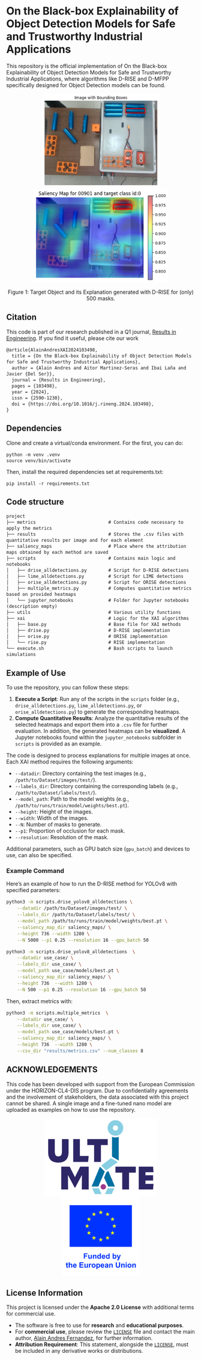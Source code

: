 # On the Black-box Explainability of Object Detection Models for Safe and Trustworthy Industrial Applications

This repository is the official implementation of On the Black-box Explainability of Object Detection Models for Safe and Trustworthy Industrial Applications, where algorithms like D-RISE and D-MFPP specifically designed for Object Detection models can be found.
<div align="center">
  <div>
    <img src="imgs_readme/target_object.png" alt="target object" height="250" />
    <img src="imgs_readme/target_object_explanation.png" alt="target object explanation" height="250" />
  </div>
  <p> Figure 1: Target Object and its Explanation generated with D-RISE for (only) 500 masks.</p>
</div>



## Citation
This code is part of our research published in a Q1 journal, [Results in Engineering](https://www.sciencedirect.com/journal/results-in-engineering). If you find it useful, please cite our work
```
@article{AlainAndresXAI2024103498,
  title = {On the Black-box Explainability of Object Detection Models for Safe and Trustworthy Industrial Applications},
  author = {Alain Andres and Aitor Martinez-Seras and Ibai Laña and Javier {Del Ser}},
  journal = {Results in Engineering},
  pages = {103498},
  year = {2024},
  issn = {2590-1230},
  doi = {https://doi.org/10.1016/j.rineng.2024.103498},
}
```

## Dependencies

Clone and create a virtual/conda environment. For the first, you can do:

```
python -m venv .venv
source venv/bin/activate
```

Then, install the required dependencies set at requirements.txt:

```
pip install -r requirements.txt
```

## Code structure

```
project
├── metrics                           # Contains code necessary to apply the metrics
├── results                           # Stores the .csv files with quantitative results per image and for each element
├── saliency_maps                     # Place where the attribution maps obtained by each method are saved
├── scripts                           # Contains main logic and notebooks
│   ├── drise_alldetections.py        # Script for D-RISE detections
│   ├── lime_alldetections.py         # Script for LIME detections
│   ├── orise_alldetections.py        # Script for ORISE detections
│   ├── multiple_metrics.py           # Computes quantitative metrics based on provided heatmaps
│   └── jupyter_notebooks             # Folder for Jupyter notebooks (description empty)
├── utils                             # Various utility functions
├── xai                               # Logic for the XAI algorithms
│   ├── base.py                       # Base file for XAI methods
│   ├── drise.py                      # D-RISE implementation
│   ├── orise.py                      # ORISE implementation
│   └── rise.py                       # RISE implementation
└── execute.sh                        # Bash scripts to launch simulations
```

## Example of Use

To use the repository, you can follow these steps:

1. **Execute a Script**: Run any of the scripts in the `scripts` folder (e.g., `drise_alldetections.py`, `lime_alldetections.py`, or `orise_alldetections.py`) to generate the corresponding heatmaps.
2. **Compute Quantitative Results**: Analyze the quantitative results of the selected heatmaps and export them into a `.csv` file for further evaluation.
In addition, the generated heatmaps can be **visualized**. A Jupyter notebooks found within the `jupyter_notebooks` subfolder in `scripts` is provided as an example.


The code is designed to process explanations for multiple images at once. Each XAI method requires the following arguments:

- `--datadir`: Directory containing the test images (e.g., `/path/to/Dataset/images/test/`).
- `--labels_dir`: Directory containing the corresponding labels (e.g., `/path/to/Dataset/labels/test/`).
- `--model_path`: Path to the model weights (e.g., `/path/to/runs/train/model/weights/best.pt`).
- `--height`: Height of the images.
- `--width`: Width of the images.
- `--N`: Number of masks to generate.
- `--p1`: Proportion of occlusion for each mask.
- `--resolution`: Resolution of the mask.

Additional parameters, such as GPU batch size (`gpu_batch`) and devices to use, can also be specified.

### Example Command

Here’s an example of how to run the D-RISE method for YOLOv8 with specified parameters:

```bash
python3 -m scripts.drise_yolov8_alldetections \
    --datadir /path/to/Dataset/images/test/ \
    --labels_dir /path/to/Dataset/labels/test/ \
    --model_path /path/to/runs/train/model/weights/best.pt \
    --saliency_map_dir saliency_maps/ \
    --height 736 --width 1280 \
    --N 5000 --p1 0.25 --resolution 16 --gpu_batch 50
```

```bash
python3 -m scripts.drise_yolov8_alldetections  \
    --datadir use_case/ \
    --labels_dir use_case/ \
    --model_path use_case/models/best.pt \
    --saliency_map_dir saliency_maps/ \
    --height 736  --width 1280 \
    --N 500 --p1 0.25 --resolution 16 --gpu_batch 50
```

Then, extract metrics with:

```bash
python3 -m scripts.multiple_metrics  \
    --datadir use_case/ \
    --labels_dir use_case/ \
    --model_path use_case/models/best.pt \
    --saliency_map_dir saliency_maps/ \
    --height 736  --width 1280 \
    --csv_dir "results/metrics.csv" --num_classes 8
```

## ACKNOWLEDGEMENTS

This code has been developed with support from the European Commission under the HORIZON-CL4-DIS program. Due to confidentiality agreements and the involvement of stakeholders, the data associated with this project cannot be shared. A single image and a fine-tuned nano model are uploaded as examples on how to use the repository.

<p align="center">
  <img src="imgs_readme/ultimate-logo.jpg" alt="Ultimate Logo" width="300" />
  <img src="imgs_readme/vertical_EU_POS.jpg" alt="Vertical EU POS" width="206" />
</p>

## License Information

This project is licensed under the **Apache 2.0 License** with additional terms for commercial use.

- The software is free to use for **research** and **educational purposes**.
- For **commercial use**, please review the [`LICENSE`](./LICENSE) file and contact the main author, [Alain Andres Fernandez](https://aklein1995.github.io/), for further information.
- **Attribution Requirement**: This statement, alongside the [`LICENSE`](./LICENSE), must be included in any derivative works or distributions.
